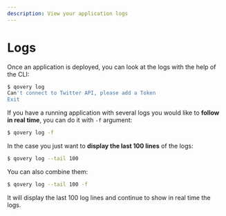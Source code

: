 ```yaml
---
description: View your application logs
---
```


# Logs

Once an application is deployed, you can look at the logs with the help of the CLI:

```bash
$ qovery log
Can't connect to Twitter API, please add a Token
Exit
```

 If you have a running application with several logs you would like to **follow in real time**, you can do it with `-f` argument:

```bash
$ qovery log -f
```

In the case you just want to **display the last 100 lines** of the logs:

```bash
$ qovery log --tail 100
```

You can also combine them:

```bash
$ qovery log --tail 100 -f
```

It will display the last 100 log lines and continue to show in real time the logs.


